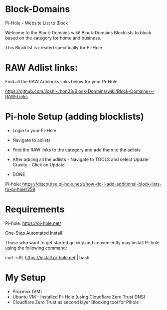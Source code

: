 # Block-Domains
Pi-Hole - Website List to Block


Welcome to the Block-Domains wiki!
Block-Domains Blocklists to block based on the category for home and business.

This Blocklist is created specifically for Pi-Hole


# RAW Adlist links:

Find all the RAW Adblocks links below for your Pi-Hole

https://github.com/Joshi-Jhon23/Block-Domains/wiki/Block-Domains---RAW-Links



# Pi-hole Setup (adding blocklists) 

* Login to your Pi-Hole

* Navigate to adlists

* Find the RAW links to the category and add them to the adlists

* After adding all the adlists - Navigate to TOOLS and select Update Gravity - Click on Update

* DONE


Pi-hole: https://discourse.pi-hole.net/t/how-do-i-add-additional-block-lists-to-pi-hole/259


# Requirements
Pi-hole: https://pi-hole.net/

One-Step Automated Install

Those who want to get started quickly and conveniently may install Pi-hole using the following command:

curl -sSL https://install.pi-hole.net | bash




# My Setup

* Proxmox (VM)
* Ubuntu VM - Installed Pi-Hole (using Cloudflare Zero Trust DNS)
* Cloudflare Zero Trust as second layer Blocking tool for Pihole
